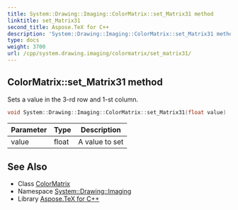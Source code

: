 ```yaml
---
title: System::Drawing::Imaging::ColorMatrix::set_Matrix31 method
linktitle: set_Matrix31
second_title: Aspose.TeX for C++
description: 'System::Drawing::Imaging::ColorMatrix::set_Matrix31 method. Sets a value in the 3-rd row and 1-st column in C++.'
type: docs
weight: 3700
url: /cpp/system.drawing.imaging/colormatrix/set_matrix31/
---
```

## ColorMatrix::set_Matrix31 method


Sets a value in the 3-rd row and 1-st column.

```cpp
void System::Drawing::Imaging::ColorMatrix::set_Matrix31(float value)
```


| Parameter | Type | Description |
| --- | --- | --- |
| value | float | A value to set |

## See Also

* Class [ColorMatrix](../)
* Namespace [System::Drawing::Imaging](../../)
* Library [Aspose.TeX for C++](../../../)

